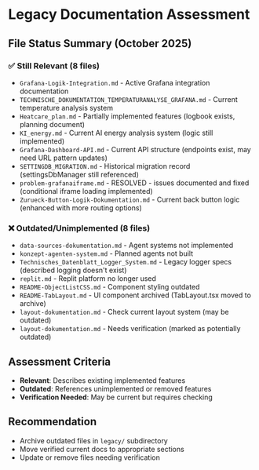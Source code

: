 # Legacy Documentation Assessment

## File Status Summary (October 2025)

### ✅ Still Relevant (8 files)
- `Grafana-Logik-Integration.md` - Active Grafana integration documentation
- `TECHNISCHE_DOKUMENTATION_TEMPERATURANALYSE_GRAFANA.md` - Current temperature analysis system
- `Heatcare_plan.md` - Partially implemented features (logbook exists, planning document)
- `KI_energy.md` - Current AI energy analysis system (logic still implemented)
- `Grafana-Dashboard-API.md` - Current API structure (endpoints exist, may need URL pattern updates)
- `SETTINGDB_MIGRATION.md` - Historical migration record (settingsDbManager still referenced)
- `problem-grafanaiframe.md` - RESOLVED - issues documented and fixed (conditional iframe loading implemented)
- `Zurueck-Button-Logik-Dokumentation.md` - Current back button logic (enhanced with more routing options)

### ❌ Outdated/Unimplemented (8 files)
- `data-sources-dokumentation.md` - Agent systems not implemented
- `konzept-agenten-system.md` - Planned agents not built
- `Technisches_Datenblatt_Logger_System.md` - Legacy logger specs (described logging doesn't exist)
- `replit.md` - Replit platform no longer used
- `README-ObjectListCSS.md` - Component styling outdated
- `README-TabLayout.md` - UI component archived (TabLayout.tsx moved to archive)
- `layout-dokumentation.md` - Check current layout system (may be outdated)
- `layout-dokumentation.md` - Needs verification (marked as potentially outdated)

## Assessment Criteria
- **Relevant**: Describes existing implemented features
- **Outdated**: References unimplemented or removed features
- **Verification Needed**: May be current but requires checking

## Recommendation
- Archive outdated files in `legacy/` subdirectory
- Move verified current docs to appropriate sections
- Update or remove files needing verification
